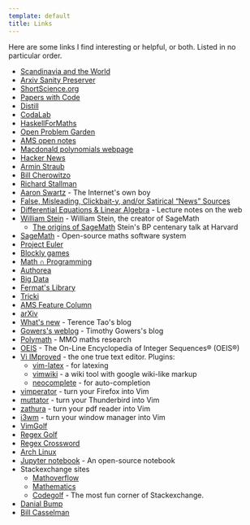 ```yaml
---
template: default
title: Links
---
```

Here are some links I find interesting or helpful, or both. Listed in no particular order.

-   [Scandinavia and the World](https://satwcomic.com/)
-   [Arxiv Sanity Preserver](http://www.arxiv-sanity.com/)
-   [ShortScience.org](http://www.shortscience.org/)
-   [Papers with Code](https://paperswithcode.com/)
-   [Distill](https://distill.pub/)
-   [CodaLab](https://competitions.codalab.org/competitions/)
-   [HaskellForMaths](https://haskellformaths.blogspot.com/)
-   [Open Problem Garden](http://www.openproblemgarden.org/)
-   [AMS open notes](http://www.ams.org/open-math-notes)
-   [Macdonald polynomials webpage](http://garsia.math.yorku.ca/MPWP/)
-   [Hacker News](https://news.ycombinator.com/)
-   [Armin Straub](http://arminstraub.com/)
-   [Bill Cherowitzo](http://www-math.ucdenver.edu/~wcherowi/)
-   [Richard Stallman](https://stallman.org/)
-   [Aaron Swartz](http://www.aaronsw.com/) - The Internet's own boy
-   [False, Misleading, Clickbait-y, and/or Satirical “News” Sources](https://docs.google.com/document/d/10eA5-mCZLSS4MQY5QGb5ewC3VAL6pLkT53V_81ZyitM/preview)
-   [Differential Equations & Linear Algebra](http://www.math.utah.edu/~jasonu/deala/) - Lecture notes on the web
-   [William Stein](http://wstein.org/) - William Stein, the creator of SageMath
    -   [The origins of SageMath](http://wstein.org/talks/2016-06-sage-bp/) Stein's BP centenary talk at Harvard
-   [SageMath](http://www.sagemath.org/) - Open-source maths software system   
-   [Project Euler](https://projecteuler.net/)
-   [Blockly games](https://blockly-games.appspot.com/about?lang=en)
-   [Math ∩ Programming](https://jeremykun.com/)
-   [Authorea](https://www.authorea.com/)
-   [Big Data](http://bigdata.show)
-   [Fermat's Library](http://fermatslibrary.com/)
-   [Tricki](http://www.tricki.org/)
-   [AMS Feature Column](http://www.ams.org/samplings/feature-column/fc-current.cgi)
-   [arXiv](https://arxiv.org)
-   [What's new](https://terrytao.wordpress.com/) - Terence Tao's blog
-   [Gowers's weblog](https://gowers.wordpress.com/) - Timothy Gowers's blog
-   [Polymath](http://michaelnielsen.org/polymath1/index.php?title=Main_Page) - MMO maths research
-   [OEIS](https://oeis.org/) - The On-Line Encyclopedia of Integer Sequences® (OEIS®)
-   [Vi IMproved](http://www.vim.org) - the one true text editor.
    Plugins:
    -   [vim-latex](http://vim-latex.sourceforge.net/) - for latexing
    -   [vimwiki](https://code.google.com/p/vimwiki/) - a wiki tool with google wiki-like markup
    -   [neocomplete](https://github.com/Shougo/neocomplete.vim) - for auto-completion
-   [vimperator](http://www.vimperator.org/vimperator) - turn your Firefox into Vim
-   [muttator](http://www.vimperator.org/muttator) - turn your Thunderbird into Vim
-   [zathura](http://pwmt.org/projects/zathura/) - turn your pdf reader into Vim
-   [i3wm](https://i3wm.org/) - turn your window manager into Vim
-   [VimGolf](http://www.vimgolf.com/) 
-   [Regex Golf](http://regex.alf.nu/) 
-   [Regex Crossword](http://regexcrossword.com/) 
-   [Arch Linux](http://archlinux.org) 
-   [Jupyter notebook](https://jupyter.org/) - An open-source notebook
-   Stackexchange sites
    -   [Mathoverflow](https://mathoverflow.net/)
    -   [Mathematics](https://math.stackexchange.com/)
    -   [Codegolf](https://codegolf.stackexchange.com/) - The most fun corner of Stackexchange.
-   [Danial Bump](http://math.stanford.edu/~bump/)
-   [Bill Casselman](http://www.math.ubc.ca/~cass/)
